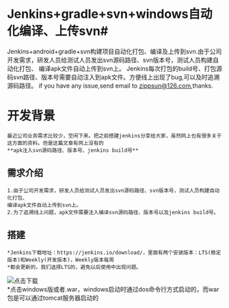 # Jenkins+gradle+svn+windows自动化编译、上传svn#
Jenkins+android+gradle+svn构建项目自动化打包、编译及上传到svn.由于公司开发需求，研发人员给测试人员发出svn源码路径、svn版本号，测试人员构建自动化打包、
编译apk文件自动上传到svn上。
Jenkins每次打包的build号、打包源码svn路径、版本号需要自动注入到apk文件。方便线上出现了bug,可以及时追溯源码路径。
if  you have any issue,send email to zippsun@126.com,thanks.
# 开发背景 #
	最近公司业务需求比较少，空闲下来。把之前搭建jenkins分享给大家，虽然网上也有很多关于这方面的资料。但是这篇文章有网上没有的
	**apk注入svn源码路径、版本号、jenkins build号**
## 需求介绍 ##
	1.由于公司开发需求，研发人员给测试人员发出svn源码路径、svn版本号，测试人员构建自动化打包、
	编译apk文件自动上传到svn上。
	2.为了追溯线上问题，apk文件需要注入编译svn源码路径、版本号以及jenkins build号。
## 搭建 ##
	*Jenkins下载地址：https://jenkins.io/download/，里面有两个安装版本：LTS(稳定版本)和Weekly(开发版本)，Weekly版本每周
	*都会更新的，我们选择LTS的，避免以后使用中出现问题。

![点击下载](https://raw.githubusercontent.com/hezhipengzipp/Jenkins/master/download.png)<br>
	*点击windows版或者.war，windows启动时通过dos命令行方式启动的，而war包是可以通过tomcat服务器启动的
